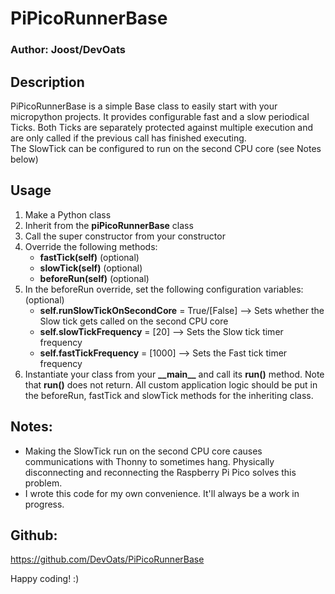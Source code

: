 # PiPicoRunnerBase
### Author: Joost/DevOats

## Description
PiPicoRunnerBase is a simple Base class to easily start with your micropython projects. It provides configurable fast and a slow periodical Ticks. Both Ticks are separately protected against multiple execution and are only called if the previous call has finished executing. </br>
The SlowTick can be configured to run on the second CPU core (see Notes below)

## Usage
1. Make a Python class
2. Inherit from the **piPicoRunnerBase** class
3. Call the super constructor from your constructor
4. Override the following methods:
     - **fastTick(self)**   (optional)
     - **slowTick(self)**   (optional)
     - **beforeRun(self)**  (optional)
5. In the beforeRun override, set the following configuration variables: (optional)
      - **self.runSlowTickOnSecondCore** = True/[False]  -->  Sets whether the Slow tick gets called on the second CPU core
      - **self.slowTickFrequency** = [20]                -->  Sets the Slow tick timer frequency
      - **self.fastTickFrequency** = [1000]              -->  Sets the Fast tick timer frequency
6. Instantiate your class from your **\_\_main\_\_** and call its **run()** method. Note that **run()** does not return. All custom application logic should be put in the beforeRun, fastTick and slowTick methods for the inheriting class.


## Notes:
 - Making the SlowTick run on the second CPU core causes communications with Thonny to sometimes hang. Physically disconnecting and reconnecting the Raspberry Pi Pico solves this problem.
 - I wrote this code for my own convenience. It'll always be a work in progress.

## Github:
https://github.com/DevOats/PiPicoRunnerBase


Happy coding! :)